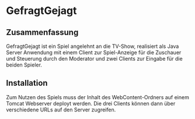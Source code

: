 # GefragtGejagt

## Zusammenfassung
GefragtGejagt ist ein Spiel angelehnt an die TV-Show, realisiert als Java Server Anwendung mit einem Client zur Spiel-Anzeige für die Zuschauer und Steuerung durch den Moderator und zwei Clients zur Eingabe für die beiden Spieler.

## Installation
Zum Nutzen des Spiels muss der Inhalt des WebContent-Ordners auf einem Tomcat Webserver deployt werden. Die drei Clients können dann über verschiedene URLs auf den Server zugreifen.
